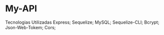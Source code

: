 # My-API
Tecnologias Utilizadas
Express;
Sequelize;
MySQL;
Sequelize-CLI;
Bcrypt;
Json-Web-Tokem;
Cors;
